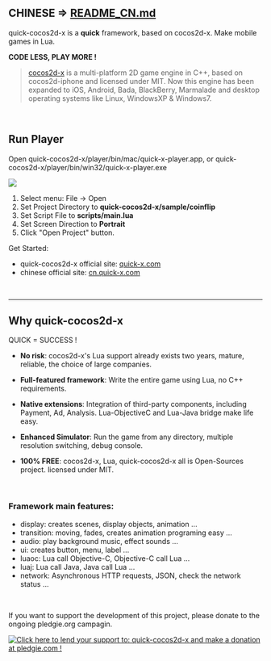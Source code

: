 ## CHINESE => [README_CN.md](README_CN.md)

quick-cocos2d-x is a **quick** framework, based on cocos2d-x. Make mobile games in Lua.

**CODE LESS, PLAY MORE !**

> [cocos2d-x](http://www.cocos2d-x.org) is a multi-platform 2D game engine in C++, based on cocos2d-iphone and licensed under MIT. Now this engine has been expanded to iOS, Android, Bada, BlackBerry, Marmalade and desktop operating systems like Linux, WindowsXP & Windows7.

<br />

## Run Player

Open quick-cocos2d-x/player/bin/mac/quick-x-player.app, or quick-cocos2d-x/player/bin/win32/quick-x-player.exe

![](http://cn.quick-x.com/wp-content/uploads/2013/08/player_01.png)

1.  Select menu: File -> Open
2.  Set Project Directory to **quick-cocos2d-x/sample/coinflip**
3.  Set Script File to **scripts/main.lua**
4.  Set Screen Direction to **Portrait**
5.  Click "Open Project" button.

Get Started: 

-   quick-cocos2d-x official site: [quick-x.com](http://quick-x.com/)
-   chinese official site: [cn.quick-x.com](http://cn.quick-x.com/)


<br />

----

## Why quick-cocos2d-x

QUICK = SUCCESS !

-   **No risk**: cocos2d-x's Lua support already exists two years, mature, reliable, the choice of large companies.

-   **Full-featured framework**: Write the entire game using Lua, no C++ requirements.

-   **Native extensions**: Integration of third-party components, including Payment, Ad, Analysis. Lua-ObjectiveC and Lua-Java bridge make life easy.

-   **Enhanced Simulator**: Run the game from any directory, multiple resolution switching, debug console.

-   **100% FREE**: cocos2d-x, Lua, quick-cocos2d-x all is Open-Sources project. licensed under MIT.

<br />

### Framework main features:

-   display: creates scenes, display objects, animation ...
-   transition: moving, fades, creates animation programing easy ...
-   audio: play background music, effect sounds ...
-   ui: creates button, menu, label ...
-   luaoc: Lua call Objective-C, Objective-C call Lua ...
-   luaj: Lua call Java, Java call Lua ...
-   network: Asynchronous HTTP requests, JSON, check the network status ...

<br />

If you want to support the development of this project, please donate to the ongoing pledgie.org campagin.

<a href='https://pledgie.com/campaigns/22966'><img alt='Click here to lend your support to: quick-cocos2d-x and make a donation at pledgie.com !' src='https://pledgie.com/campaigns/22966.png?skin_name=chrome' border='0' ></a>

